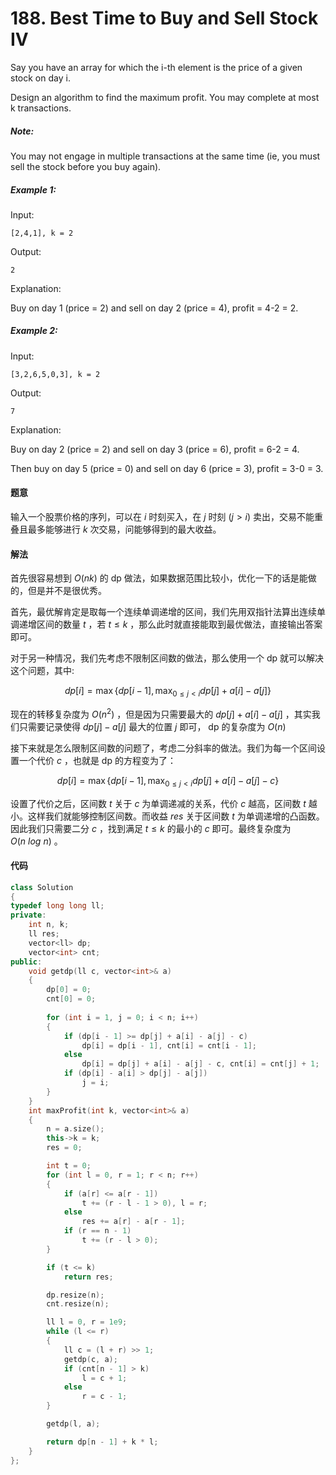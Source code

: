 # 188. Best Time to Buy and Sell Stock IV

Say you have an array for which the i-th element is the price of a given stock on day i.

Design an algorithm to find the maximum profit. You may complete at most k transactions.

##### Note:

You may not engage in multiple transactions at the same time (ie, you must sell the stock before you buy again).

##### Example 1:

Input:
```text
[2,4,1], k = 2
```

Output:
```text
2
```

Explanation:

Buy on day 1 (price = 2) and sell on day $2$ (price = 4), profit = 4-2 = 2.

##### Example 2:

Input:
```text
[3,2,6,5,0,3], k = 2
```

Output:
```text
7
```

Explanation:

Buy on day 2 (price = 2) and sell on day 3 (price = 6), profit = 6-2 = 4.

Then buy on day 5 (price = 0) and sell on day 6 (price = 3), profit = 3-0 = 3.

#### 题意

输入一个股票价格的序列，可以在 $i$ 时刻买入，在 $j$ 时刻 ($j > i$) 卖出，交易不能重叠且最多能够进行 $k$ 次交易，问能够得到的最大收益。

#### 解法

首先很容易想到 $O(nk)$ 的 dp 做法，如果数据范围比较小，优化一下的话是能做的，但是并不是很优秀。

首先，最优解肯定是取每一个连续单调递增的区间，我们先用双指针法算出连续单调递增区间的数量 $t$ ，若 $t \leq k$ ，那么此时就直接能取到最优做法，直接输出答案即可。

对于另一种情况，我们先考虑不限制区间数的做法，那么使用一个 dp 就可以解决这个问题，其中:

$$
dp[i] = \max\{dp[i - 1], \max_{0 \leq j < i}dp[j] + a[i] - a[j]\}
$$

现在的转移复杂度为 $O(n^2)$ ，但是因为只需要最大的 $dp[j] + a[i] - a[j]$ ，其实我们只需要记录使得 $dp[j] - a[j]$ 最大的位置 $j$ 即可， dp 的复杂度为 $O(n)$

接下来就是怎么限制区间数的问题了，考虑二分斜率的做法。我们为每一个区间设置一个代价 $c$ ，也就是 dp 的方程变为了：

$$
dp[i] = \max\{dp[i - 1], \max_{0 \leq j < i}dp[j] + a[i] - a[j] - c\}
$$

设置了代价之后，区间数 $t$ 关于 $c$ 为单调递减的关系，代价 $c$ 越高，区间数 $t$ 越小。这样我们就能够控制区间数。而收益 $res$ 关于区间数 $t$ 为单调递增的凸函数。因此我们只需要二分 $c$ ，找到满足 $t \leq k$ 的最小的 $c$ 即可。最终复杂度为 $O(n\ log\ n)$ 。

#### 代码

```cpp
class Solution
{
typedef long long ll;
private:
    int n, k;
    ll res;
    vector<ll> dp;
    vector<int> cnt;
public:
    void getdp(ll c, vector<int>& a)
    {
        dp[0] = 0;
        cnt[0] = 0;
        
        for (int i = 1, j = 0; i < n; i++)
        {
            if (dp[i - 1] >= dp[j] + a[i] - a[j] - c)
                dp[i] = dp[i - 1], cnt[i] = cnt[i - 1];
            else
                dp[i] = dp[j] + a[i] - a[j] - c, cnt[i] = cnt[j] + 1;
            if (dp[i] - a[i] > dp[j] - a[j])
                j = i;
        }
    }
    int maxProfit(int k, vector<int>& a)
    {
        n = a.size();
        this->k = k;
        res = 0;

        int t = 0;
        for (int l = 0, r = 1; r < n; r++)
        {
            if (a[r] <= a[r - 1])
                t += (r - l - 1 > 0), l = r;
            else
                res += a[r] - a[r - 1];
            if (r == n - 1)
                t += (r - l > 0);
        }

        if (t <= k)
            return res;

        dp.resize(n);
        cnt.resize(n);

        ll l = 0, r = 1e9;
        while (l <= r)
        {
            ll c = (l + r) >> 1;
            getdp(c, a);
            if (cnt[n - 1] > k)
                l = c + 1;
            else
                r = c - 1;
        }

        getdp(l, a);

        return dp[n - 1] + k * l;
    }
};
```